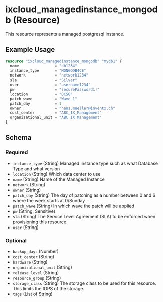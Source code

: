 # ixcloud_managedinstance_mongodb (Resource)

This resource represents a managed postgresql instance.


## Example Usage

```terraform
resource "ixcloud_managedinstance_mongodb" "mydb1" {
  name                = "db1234"
  instance_type       = "MONGODB4CE"
  network             = "network1234"
  sla                 = "Silver"
  user                = "username1234"
  pw                  = "securePassword1!"
  location            = "DCSG"
  patch_wave          = "Wave 1"
  patch_day           = 1
  owner               = "hans.mueller@inventx.ch"
  cost_center         = "ABC_IX_Management"
  organizational_unit = "ABC IX Management"
}
```

<!-- schema generated by tfplugindocs -->
## Schema

### Required

- `instance_type` (String) Managed instance type such as what Database Type and what version
- `location` (String) Which data center to use
- `name` (String) Name of the Managed Instance
- `network` (String)
- `owner` (String)
- `patch_day` (String) The day of patching as a number between 0 and 6 where the week starts at 0/Sunday
- `patch_wave` (String) In which wave the patch will be applied
- `pw` (String, Sensitive)
- `sla` (String) The Service Level Agreement (SLA) to be enforced when provisioning this resource.
- `user` (String)

### Optional

- `backup_days` (Number)
- `cost_center` (String)
- `hardware` (String)
- `organizational_unit` (String)
- `release_level` (String)
- `resource_group` (String)
- `storage_class` (String) The storage class to be used for this resource. This limits the IOPS of the storage.
- `tags` (List of String)